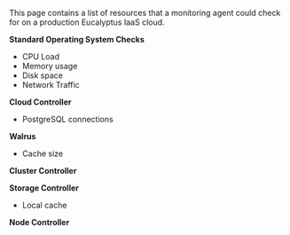 This page contains a list of resources that a monitoring agent could check for on a production Eucalyptus IaaS cloud.

**Standard Operating System Checks**
* CPU Load
* Memory usage
* Disk space
* Network Traffic

**Cloud Controller**
* PostgreSQL connections

**Walrus**
* Cache size

**Cluster Controller**

**Storage Controller**
* Local cache

**Node Controller**